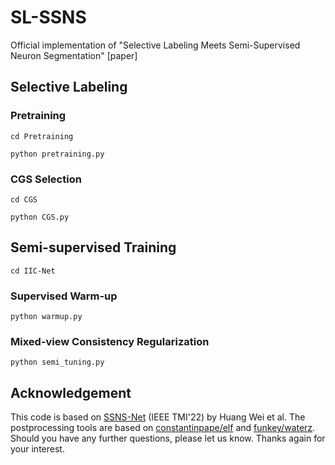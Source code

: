 # SL-SSNS
Official implementation of "Selective Labeling Meets Semi-Supervised Neuron Segmentation" [paper]
## Selective Labeling
### Pretraining
```
cd Pretraining
```
```
python pretraining.py
```
### CGS Selection
```
cd CGS
```
```
python CGS.py
```
## Semi-supervised Training
```
cd IIC-Net
```
### Supervised Warm-up
```
python warmup.py
```
### Mixed-view Consistency Regularization
```
python semi_tuning.py
```
## Acknowledgement
This code is based on [SSNS-Net](https://github.com/weih527/SSNS-Net) (IEEE TMI'22) by Huang Wei et al. The postprocessing tools are based on [constantinpape/elf](https://github.com/constantinpape/elf) and [funkey/waterz](https://github.com/funkey/waterz). Should you have any further questions, please let us know. Thanks again for your interest.
